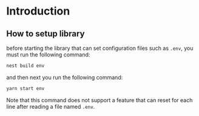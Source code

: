 # Introduction

## How to setup library

before starting the library that can set configuration files such as `.env`, you must run the following command:

```bash
nest build env
```

and then next you run the following command:

```bash
yarn start env
```

Note that this command does not support a feature that can reset for each line after reading a file named `.env`.
